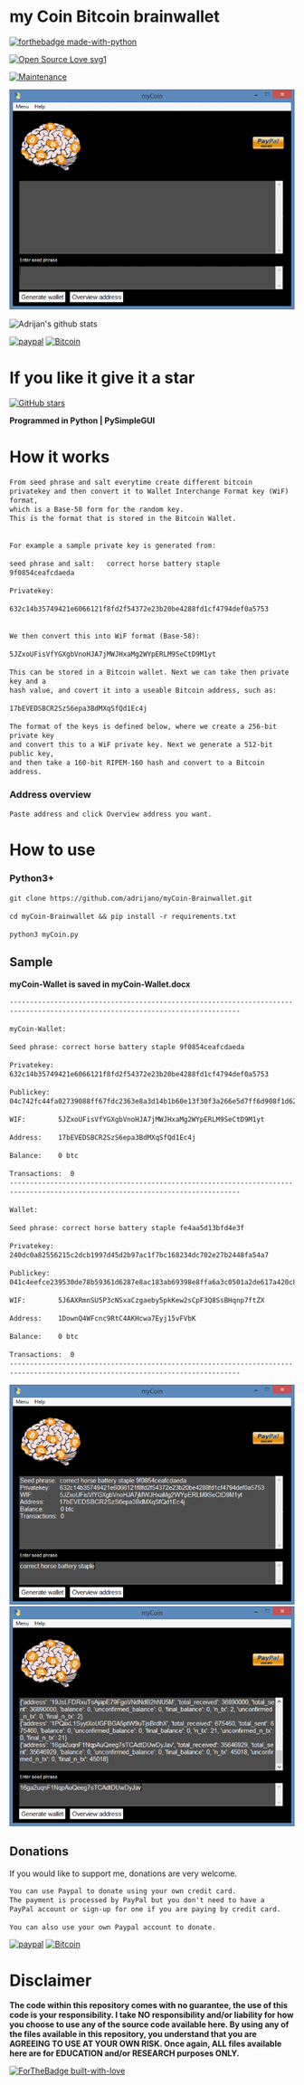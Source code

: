 # my Coin Bitcoin brainwallet 

[![forthebadge made-with-python](http://ForTheBadge.com/images/badges/made-with-python.svg)](https://www.python.org/)

[![Open Source Love svg1](https://badges.frapsoft.com/os/v1/open-source.svg?v=103)](https://github.com/adrijano/myCoin-Brainwallet/)

[![Maintenance](https://img.shields.io/badge/Maintained%3F-yes-green.svg)](https://github.com/adrijano/myCoin-Brainwallet/graphs/commit-activity)

![myCoin](myCoin.gif)

![Adrijan's github stats](https://github-readme-stats.vercel.app/api?username=adrijano&show_icons=true)

[![paypal](https://www.paypalobjects.com/en_US/i/btn/btn_donateCC_LG.gif)](https://www.paypal.com/donate/?cmd=_s-xclick&hosted_button_id=PFB6A6HLAQHC2&source=url)  [![Bitcoin](https://svgshare.com/i/Pzt.svg)](https://commerce.coinbase.com/checkout/149a6235-ec7e-4d3b-a1ae-b08c4f08b4f6)

# If you like it give it a star

[![GitHub stars](https://img.shields.io/github/stars/adrijano/myCoin-Brainwallet.svg?style=social&label=Star&maxAge=2592000)](https://github.com/adrijano/myCoin-Brainwallet/)

**Programmed in Python | PySimpleGUI**

# How it works
```
From seed phrase and salt everytime create different bitcoin
privatekey and then convert it to Wallet Interchange Format key (WiF) format, 
which is a Base-58 form for the random key. 
This is the format that is stored in the Bitcoin Wallet. 


For example a sample private key is generated from:

seed phrase and salt:   correct horse battery staple
9f0854ceafcdaeda

Privatekey:  

632c14b35749421e6066121f8fd2f54372e23b20be4288fd1cf4794def0a5753


We then convert this into WiF format (Base-58):

5JZxoUFisVfYGXgbVnoHJA7jMWJHxaMg2WYpERLM9SeCtD9M1yt

This can be stored in a Bitcoin wallet. Next we can take then private key and a 
hash value, and covert it into a useable Bitcoin address, such as:

17bEVEDSBCR2SzS6epa3BdMXqSfQd1Ec4j

The format of the keys is defined below, where we create a 256-bit private key 
and convert this to a WiF private key. Next we generate a 512-bit public key, 
and then take a 160-bit RIPEM-160 hash and convert to a Bitcoin address.
```
### Address overview
```
Paste address and click Overview address you want.

```
# How to use

### Python3+
```
git clone https://github.com/adrijano/myCoin-Brainwallet.git

cd myCoin-Brainwallet && pip install -r requirements.txt

python3 myCoin.py
```
## Sample

**myCoin-Wallet is saved in myCoin-Wallet.docx**

```
-------------------------------------------------------------------------------------------------------------------------------

myCoin-Wallet: 

Seed phrase: correct horse battery staple 9f0854ceafcdaeda

Privatekey: 632c14b35749421e6066121f8fd2f54372e23b20be4288fd1cf4794def0a5753

Publickey:  04c742fc44fa02739088ff67fdc2363e8a3d14b1b60e13f30f3a266e5d7ff6d908f1d625c4cbb8ee532307552df1d2e2791723f9a62048c7ec643470d875032d53

WIF:        5JZxoUFisVfYGXgbVnoHJA7jMWJHxaMg2WYpERLM9SeCtD9M1yt

Address:    17bEVEDSBCR2SzS6epa3BdMXqSfQd1Ec4j

Balance:    0 btc

Transactions:  0
-------------------------------------------------------------------------------------------------------------------------------

Wallet: 

Seed phrase: correct horse battery staple fe4aa5d13bfd4e3f

Privatekey: 240dc0a82556215c2dcb1997d45d2b97ac1f7bc168234dc702e27b2448fa54a7

Publickey:  041c4eefce239530de78b59361d6287e8ac183ab69398e8ffa6a3c0501a2de617a420c8ff2edb3bfeab46ca27a1c47ddda915f7e5f262c2a537399d566fd4741df

WIF:        5J6AXRmnSU5P3cNSxaCzgaeby5pkKew2sCpF3Q8SsBHqnp7ftZX

Address:    1DownQ4WFcnc9RtC4AKHcwa7Eyj15vFVbK

Balance:    0 btc

Transactions:  0
-------------------------------------------------------------------------------------------------------------------------------

```
![myCoin](Capture1.PNG)
![myCoin](Capture9.PNG)

## Donations
If you would like to support me, donations are very welcome.

```
You can use Paypal to donate using your own credit card. 
The payment is processed by PayPal but you don't need to have a
PayPal account or sign-up for one if you are paying by credit card.

You can also use your own Paypal account to donate.
```
[![paypal](https://www.paypalobjects.com/en_US/i/btn/btn_donateCC_LG.gif)](https://www.paypal.com/donate/?cmd=_s-xclick&hosted_button_id=PFB6A6HLAQHC2&source=url)  [![Bitcoin](https://svgshare.com/i/Pzt.svg)](https://commerce.coinbase.com/checkout/149a6235-ec7e-4d3b-a1ae-b08c4f08b4f6)




# Disclaimer


**The code within this repository comes with no guarantee, the use of this code is your responsibility. I take NO responsibility and/or liability for how you choose to use any of the source code available here. By using any of the files available in this repository, you understand that you are AGREEING TO USE AT YOUR OWN RISK. Once again, ALL files available here are for EDUCATION and/or RESEARCH purposes ONLY.**


[![ForTheBadge built-with-love](http://ForTheBadge.com/images/badges/built-with-love.svg)](https://github.com/adrijano/myCoin-Brainwallet/)

